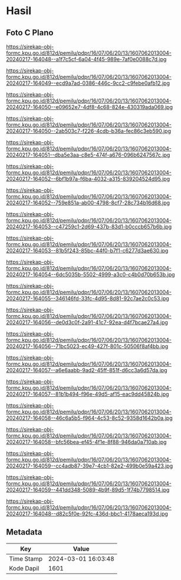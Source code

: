 # Hasil

## Foto C Plano

https://sirekap-obj-formc.kpu.go.id/812d/pemilu/pdpr/16/07/06/20/13/1607062013004-20240217-164048--a1f7c5cf-6a04-4f45-989e-7af0e0088c7d.jpg

https://sirekap-obj-formc.kpu.go.id/812d/pemilu/pdpr/16/07/06/20/13/1607062013004-20240217-164049--ecd9a7ad-0386-446c-9cc2-c9febe0afb12.jpg

https://sirekap-obj-formc.kpu.go.id/812d/pemilu/pdpr/16/07/06/20/13/1607062013004-20240217-164050--e09652e7-4df8-4c68-824e-430319ada069.jpg

https://sirekap-obj-formc.kpu.go.id/812d/pemilu/pdpr/16/07/06/20/13/1607062013004-20240217-164050--2ab503c7-f226-4cdb-b36a-fec86c3eb590.jpg

https://sirekap-obj-formc.kpu.go.id/812d/pemilu/pdpr/16/07/06/20/13/1607062013004-20240217-164051--dba5e3aa-c8e5-474f-a676-096b6247567c.jpg

https://sirekap-obj-formc.kpu.go.id/812d/pemilu/pdpr/16/07/06/20/13/1607062013004-20240217-164052--6bf1b97a-f6ba-4032-a315-839204524d95.jpg

https://sirekap-obj-formc.kpu.go.id/812d/pemilu/pdpr/16/07/06/20/13/1607062013004-20240217-164052--759e851a-ab00-4798-8cf7-28c734b16d68.jpg

https://sirekap-obj-formc.kpu.go.id/812d/pemilu/pdpr/16/07/06/20/13/1607062013004-20240217-164053--c47259c1-2d69-437b-83d1-b0cccb657b6b.jpg

https://sirekap-obj-formc.kpu.go.id/812d/pemilu/pdpr/16/07/06/20/13/1607062013004-20240217-164053--81b5f243-85bc-44f0-b7f1-c6277d3ae630.jpg

https://sirekap-obj-formc.kpu.go.id/812d/pemilu/pdpr/16/07/06/20/13/1607062013004-20240217-164054--6dc5035b-5502-4999-a3c0-c4b0d70b653b.jpg

https://sirekap-obj-formc.kpu.go.id/812d/pemilu/pdpr/16/07/06/20/13/1607062013004-20240217-164055--346146fd-33fc-4d95-8d81-92c7ae2c0c53.jpg

https://sirekap-obj-formc.kpu.go.id/812d/pemilu/pdpr/16/07/06/20/13/1607062013004-20240217-164056--de0d3c0f-2a91-41c7-92ea-d4f7bcae27a4.jpg

https://sirekap-obj-formc.kpu.go.id/812d/pemilu/pdpr/16/07/06/20/13/1607062013004-20240217-164056--71bc5023-ec49-427f-801c-50506f8af4bb.jpg

https://sirekap-obj-formc.kpu.go.id/812d/pemilu/pdpr/16/07/06/20/13/1607062013004-20240217-164057--a6e6aabb-9ad2-45ff-851f-d6cc3a6d57da.jpg

https://sirekap-obj-formc.kpu.go.id/812d/pemilu/pdpr/16/07/06/20/13/1607062013004-20240217-164057--81b1b494-f96e-49d5-af15-eac9dd45824b.jpg

https://sirekap-obj-formc.kpu.go.id/812d/pemilu/pdpr/16/07/06/20/13/1607062013004-20240217-164058--46c6a5b5-f964-4c53-8c52-9358d1642b0a.jpg

https://sirekap-obj-formc.kpu.go.id/812d/pemilu/pdpr/16/07/06/20/13/1607062013004-20240217-164058--bfc56bea-ef45-4f1e-8f88-946da0a710ab.jpg

https://sirekap-obj-formc.kpu.go.id/812d/pemilu/pdpr/16/07/06/20/13/1607062013004-20240217-164059--cc4adb87-39e7-4cb1-82e2-499b0e59a423.jpg

https://sirekap-obj-formc.kpu.go.id/812d/pemilu/pdpr/16/07/06/20/13/1607062013004-20240217-164059--441dd348-5089-4b9f-89d5-1f74b7798514.jpg

https://sirekap-obj-formc.kpu.go.id/812d/pemilu/pdpr/16/07/06/20/13/1607062013004-20240217-164048--d82c5f0e-92fc-436d-bbc1-4178aeca193d.jpg


## Metadata

| Key        | Value               |
| ---------- | ------------------- |
| Time Stamp | 2024-03-01 16:03:48 |
| Kode Dapil | 1601                |



